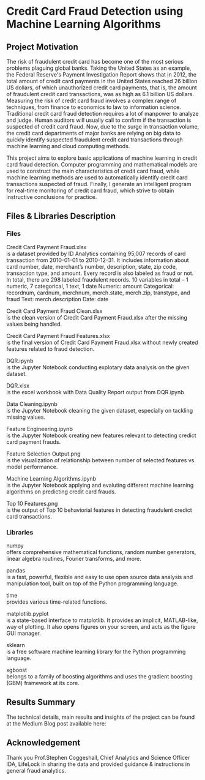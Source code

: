 # Credit Card Fraud Detection using Machine Learning Algorithms
## Project Motivation
The risk of fraudulent credit card has become one of the most serious problems plaguing global banks. Taking the United States as an example, the Federal Reserve's Payment Investigation Report shows that in 2012, the total amount of credit card payments in the United States reached 26 billion US dollars, of which unauthorized credit card payments, that is, the amount of fraudulent credit card transactions, was as high as 6.1 billion US dollars. Measuring the risk of credit card fraud involves a complex range of techniques, from finance to economics to law to information science. Traditional credit card fraud detection requires a lot of manpower to analyze and judge. Human auditors will usually call to confirm if the transaction is suspected of credit card fraud. Now, due to the surge in transaction volume, the credit card departments of major banks are relying on big data to quickly identify suspected fraudulent credit card transactions through machine learning and cloud computing methods.

This project aims to explore basic applications of machine learning in credit card fraud detection. Computer programming and mathematical models are used to construct the main characteristics of credit card fraud, while machine learning methods are used to automatically identify credit card transactions suspected of fraud. Finally, I generate an intelligent program for real-time monitoring of credit card fraud, which strive to obtain instructive conclusions for practice.

## Files & Libraries Description

### Files
Credit Card Payment Fraud.xlsx \
is a dataset provided by ID Analytics containing 95,007 records of card transaction from 2010-01-01 to 2010-12-31. It includes information about card number, date, merchant’s number, description, state, zip code, transaction type, and amount. Every record is also labeled as fraud or not. In total, there are 298 labeled fraudulent records.
10 variables in total – 1 numeric, 7 categorical, 1 text, 1 date
Numeric: amount
Categorical: recordnum, cardnum, merchnum, merch.state, merch.zip, transtype, and fraud Text: merch.description
Date: date

Credit Card Payment Fraud Clean.xlsx \
is the clean version of Credit Card Payment Fraud.xlsx after the missing values being handled. 

Credit Card Payment Fraud Features.xlsx \
is the final version of Credit Card Payment Fraud.xlsx without newly created features related to fraud detection.

DQR.ipynb \
is the Jupyter Notebook conducting explotary data analysis on the given dataset.

DQR.xlsx \
is the excel workbook with Data Quality Report output from DQR.ipynb

Data Cleaning.ipynb \
is the Jupyter Notebook cleaning the given dataset, especially on tackling missing values. 

Feature Engineering.ipynb \
is the Jupyter Notebook creating new features relevant to detecting credict card payment frauds.

Feature Selection Output.png \
is the visualization of relationship between number of selected features vs. model performance.

Machine Learning Algorithms.ipynb \
is the Jupyter Notebook applying and evaluting different machine learning algorithms on predicting credit card frauds.

Top 10 Features.png \
is the output of Top 10 behaviorial features in detecting fraudulent credict card transactions.


### Libraries
numpy \
offers comprehensive mathematical functions, random number generators, linear algebra routines, Fourier transforms, and more.

pandas \
is a fast, powerful, flexible and easy to use open source data analysis and manipulation tool, built on top of the Python programming language.

time \
provides various time-related functions.

matplotlib.pyplot \
is a state-based interface to matplotlib. It provides an implicit, MATLAB-like, way of plotting. It also opens figures on your screen, and acts as the figure GUI manager.

sklearn \
is a free software machine learning library for the Python programming language.

xgboost \
belongs to a family of boosting algorithms and uses the gradient boosting (GBM) framework at its core. 


## Results Summary
The technical details, main results and insights of the project can be found at the Medium Blog post available here:


## Acknowledgement
Thank you Prof.Stephen Coggeshall, Chief Analytics and Science Officer IDA, LifeLock in sharing the data and provided guidance & instructions in general fraud analytics. 



